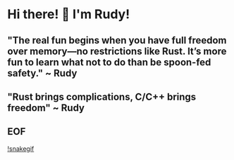 # Hi there! 👋 I'm Rudy!
"The real fun begins when you have full freedom over memory—no restrictions like Rust. It’s more fun to learn what not to do than be spoon-fed safety." ~ Rudy
--
"Rust brings complications, C/C++ brings freedom" ~ Rudy
--
EOF
--
[!snakegif](https://github.com/rudy-in/rudy-in/blob/assets/snake-dark.svg)
